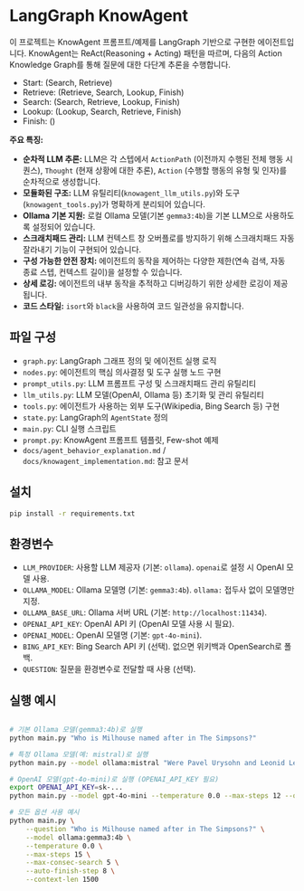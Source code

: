 # LangGraph KnowAgent

이 프로젝트는 KnowAgent 프롬프트/예제를 LangGraph 기반으로 구현한 에이전트입니다. KnowAgent는 ReAct(Reasoning + Acting) 패턴을 따르며, 다음의 Action Knowledge Graph를 통해 질문에 대한 다단계 추론을 수행합니다.

- Start: (Search, Retrieve)
- Retrieve: (Retrieve, Search, Lookup, Finish)
- Search: (Search, Retrieve, Lookup, Finish)
- Lookup: (Lookup, Search, Retrieve, Finish)
- Finish: ()

**주요 특징:**

*   **순차적 LLM 추론:** LLM은 각 스텝에서 `ActionPath` (이전까지 수행된 전체 행동 시퀀스), `Thought` (현재 상황에 대한 추론), `Action` (수행할 행동의 유형 및 인자)를 순차적으로 생성합니다.
*   **모듈화된 구조:** LLM 유틸리티(`knowagent_llm_utils.py`)와 도구(`knowagent_tools.py`)가 명확하게 분리되어 있습니다.
*   **Ollama 기본 지원:** 로컬 Ollama 모델(기본 `gemma3:4b`)을 기본 LLM으로 사용하도록 설정되어 있습니다.
*   **스크래치패드 관리:** LLM 컨텍스트 창 오버플로를 방지하기 위해 스크래치패드 자동 잘라내기 기능이 구현되어 있습니다.
*   **구성 가능한 안전 장치:** 에이전트의 동작을 제어하는 다양한 제한(연속 검색, 자동 종료 스텝, 컨텍스트 길이)을 설정할 수 있습니다.
*   **상세 로깅:** 에이전트의 내부 동작을 추적하고 디버깅하기 위한 상세한 로깅이 제공됩니다.
*   **코드 스타일:** `isort`와 `black`을 사용하여 코드 일관성을 유지합니다.

## 파일 구성

-   `graph.py`: LangGraph 그래프 정의 및 에이전트 실행 로직
-   `nodes.py`: 에이전트의 핵심 의사결정 및 도구 실행 노드 구현
-   `prompt_utils.py`: LLM 프롬프트 구성 및 스크래치패드 관리 유틸리티
-   `llm_utils.py`: LLM 모델(OpenAI, Ollama 등) 초기화 및 관리 유틸리티
-   `tools.py`: 에이전트가 사용하는 외부 도구(Wikipedia, Bing Search 등) 구현
-   `state.py`: LangGraph의 `AgentState` 정의
-   `main.py`: CLI 실행 스크립트
-   `prompt.py`: KnowAgent 프롬프트 템플릿, Few-shot 예제
-   `docs/agent_behavior_explanation.md` / `docs/knowagent_implementation.md`: 참고 문서

## 설치

```bash
pip install -r requirements.txt
```

## 환경변수

*   `LLM_PROVIDER`: 사용할 LLM 제공자 (기본: `ollama`). `openai`로 설정 시 OpenAI 모델 사용.
*   `OLLAMA_MODEL`: Ollama 모델명 (기본: `gemma3:4b`). `ollama:` 접두사 없이 모델명만 지정.
*   `OLLAMA_BASE_URL`: Ollama 서버 URL (기본: `http://localhost:11434`).
*   `OPENAI_API_KEY`: OpenAI API 키 (OpenAI 모델 사용 시 필요).
*   `OPENAI_MODEL`: OpenAI 모델명 (기본: `gpt-4o-mini`).
*   `BING_API_KEY`: Bing Search API 키 (선택). 없으면 위키백과 OpenSearch로 폴백.
*   `QUESTION`: 질문을 환경변수로 전달할 때 사용 (선택).

## 실행 예시

```bash

# 기본 Ollama 모델(gemma3:4b)로 실행
python main.py "Who is Milhouse named after in The Simpsons?"

# 특정 Ollama 모델(예: mistral)로 실행
python main.py --model ollama:mistral "Were Pavel Urysohn and Leonid Levin known for the same type of work?"

# OpenAI 모델(gpt-4o-mini)로 실행 (OPENAI_API_KEY 필요)
export OPENAI_API_KEY=sk-...
python main.py --model gpt-4o-mini --temperature 0.0 --max-steps 12 --question "What is the capital of France?"

# 모든 옵션 사용 예시
python main.py \
    --question "Who is Milhouse named after in The Simpsons?" \
    --model ollama:gemma3:4b \
    --temperature 0.0 \
    --max-steps 15 \
    --max-consec-search 5 \
    --auto-finish-step 8 \
    --context-len 1500
```
